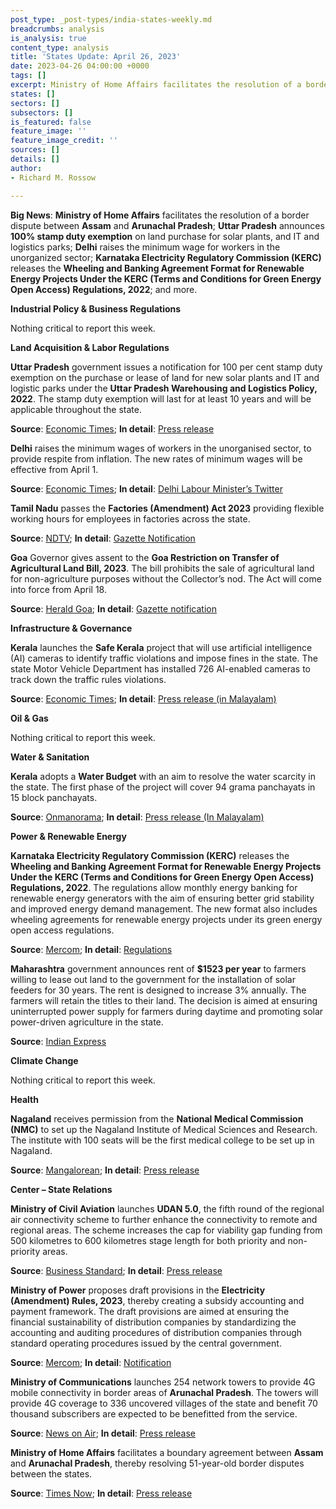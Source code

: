 ```yaml
---
post_type: _post-types/india-states-weekly.md
breadcrumbs: analysis
is_analysis: true
content_type: analysis
title: 'States Update: April 26, 2023'
date: 2023-04-26 04:00:00 +0000
tags: []
excerpt: Ministry of Home Affairs facilitates the resolution of a border dispute between Assam and Arunachal Pradesh; Uttar Pradesh announces 100% stamp duty exemption on land purchase for solar plants, and IT and logistics parks; Delhi raises the minimum wage for workers in the unorganized sector; Karnataka Electricity Regulatory Commission (KERC) releases the Wheeling and Banking Agreement Format for Renewable Energy Projects Under the KERC (Terms and Conditions for Green Energy Open Access) Regulations, 2022; and more.
states: []
sectors: []
subsectors: []
is_featured: false
feature_image: ''
feature_image_credit: ''
sources: []
details: []
author:
- Richard M. Rossow

---
```

**Big News**: **Ministry of Home Affairs** facilitates the resolution of a border dispute between **Assam** and **Arunachal Pradesh**; **Uttar Pradesh** announces **100% stamp duty exemption** on land purchase for solar plants, and IT and logistics parks; **Delhi** raises the minimum wage for workers in the unorganized sector; **Karnataka Electricity Regulatory Commission (KERC)** releases the **Wheeling and Banking Agreement Format for Renewable Energy Projects Under the KERC (Terms and Conditions for Green Energy Open Access) Regulations, 2022**; and more. 

**Industrial Policy & Business Regulations**

Nothing critical to report this week.

**Land Acquisition & Labor Regulations**

**Uttar Pradesh** government issues a notification for 100 per cent stamp duty exemption on the purchase or lease of land for new solar plants and IT and logistic parks under the **Uttar Pradesh Warehousing and Logistics Policy, 2022**. The stamp duty exemption will last for at least 10 years and will be applicable throughout the state. 

**Source**: [Economic Times](https://energy.economictimes.indiatimes.com/news/renewable/uttar-pradesh-govt-nod-to-stamp-duty-waiver-for-it-parks-solar-plants/99605139); **In detail**: [Press release](https://invest.up.gov.in/wp-content/uploads/2023/04/uttar-pradesh_210423.pdf)

**Delhi** raises the minimum wages of workers in the unorganised sector, to provide respite from inflation. The new rates of minimum wages will be effective from April 1. 

**Source**: [Economic Times](https://economictimes.indiatimes.com/news/economy/policy/delhi-govt-hikes-minimum-wages-of-workers-in-unorganised-sector/articleshow/99653976.cms); **In detail**: [Delhi Labour Minister’s Twitter](http://it.delhigovt.nic.in/writereaddata/Odr2023631602.pdf)

**Tamil Nadu** passes the **Factories (Amendment) Act 2023** providing flexible working hours for employees in factories across the state. 

**Source**: [NDTV](https://www.ndtv.com/business/tamil-nadu-factories-bill-providing-flexible-working-hours-passed-amid-protests-39682); **In detail**: [Gazette Notification](http://www.stationeryprinting.tn.gov.in/extraordinary/2023/120_Ex_IV_1_E_2023.pdf)

**Goa** Governor gives assent to the **Goa Restriction on Transfer of Agricultural Land Bill, 2023**. The bill prohibits the sale of agricultural land for non-agriculture purposes without the Collector’s nod. The Act will come into force from April 18. 

**Source**: [Herald Goa](https://www.heraldgoa.in/Goa/Government-notifies-Goa-Restriction-on-Transfer-of-Agricultural-Land-Bill-2023-as-Act/203989); **In detail**: [Gazette notification](https://goaprintingpress.gov.in/downloads/2324/2324-2-SI-EOG-2.pdf)
 
**Infrastructure & Governance**

**Kerala** launches the **Safe Kerala** project that will use artificial intelligence (AI) cameras to identify traffic violations and impose fines in the state. The state Motor Vehicle Department has installed 726 AI-enabled cameras to track down the traffic rules violations. 

**Source**: [Economic Times](https://economictimes.indiatimes.com/news/india/ai-cameras-to-check-traffic-violations-in-kerala-fully-automated-system-can-issue-30000-challans-in-a-day/articleshow/99631637.cms); **In detail**: [Press release (in Malayalam)](https://prdlive.kerala.gov.in/news/294177)

**Oil & Gas**

Nothing critical to report this week.

**Water & Sanitation**

**Kerala** adopts a **Water Budget** with an aim to resolve the water scarcity in the state. The first phase of the project will cover 94 grama panchayats in 15 block panchayats. 

**Source**: [Onmanorama](https://www.onmanorama.com/news/kerala/2023/04/18/kerala-water-budget-summer-crisis-pinarayi-vijayan-water-scarcity.html); **In detail**: [Press release (In Malayalam)](https://prd.kerala.gov.in/ml/node/211633)

**Power & Renewable Energy**

**Karnataka Electricity Regulatory Commission (KERC)** releases the **Wheeling and Banking Agreement Format for Renewable Energy Projects Under the KERC (Terms and Conditions for Green Energy Open Access) Regulations, 2022**. The regulations allow monthly energy banking for renewable energy generators with the aim of ensuring better grid stability and improved energy demand management. The new format also includes wheeling agreements for renewable energy projects under its green energy open access regulations. 

**Source**: [Mercom](https://www.mercomindia.com/karnataka-energy-banking-renewable-projects); **In detail**: [Regulations](https://kerc.karnataka.gov.in/uploads/60181680254484.pdf)

**Maharashtra** government announces rent of **$1523 per year** to farmers willing to lease out land to the government for the installation of solar feeders for 30 years. The rent is designed to increase 3% annually. The farmers will retain the titles to their land. The decision is aimed at ensuring uninterrupted power supply for farmers during daytime and promoting solar power-driven agriculture in the state. 

**Source**: [Indian Express](https://indianexpress.com/article/cities/mumbai/maharashtra-farmers-rent-land-leased-solar-power-8565352/)

**Climate Change**

Nothing critical to report this week.  

**Health**

**Nagaland** receives permission from the **National Medical Commission (NMC)** to set up the Nagaland Institute of Medical Sciences and Research. The institute with 100 seats will be the first medical college to be set up in Nagaland. 

**Source**: [Mangalorean](https://www.mangalorean.com/nagaland-gets-approval-for-its-first-medical-college/); **In detail**: [Press release](https://ipr.nagaland.gov.in/minister-paiwang-briefs-media-medical-institute)

**Center – State Relations**

**Ministry of Civil Aviation** launches **UDAN 5.0**, the fifth round of the regional air connectivity scheme to further enhance the connectivity to remote and regional areas. The scheme increases the cap for viability gap funding from 500 kilometres to 600 kilometres stage length for both priority and non-priority areas. 

**Source**: [Business Standard](https://www.business-standard.com/india-news/govt-launches-fifth-round-of-regional-air-connectivity-scheme-udan-5-0-123042101190_1.html); **In detail**: [Press release](https://pib.gov.in/PressReleaseIframePage.aspx?PRID=1918622)

**Ministry of Power** proposes draft provisions in the **Electricity (Amendment) Rules, 2023**, thereby creating a subsidy accounting and payment framework. The draft provisions are aimed at ensuring the financial sustainability of distribution companies by standardizing the accounting and auditing procedures of distribution companies through standard operating procedures issued by the central government. 

**Source**: [Mercom](https://www.mercomindia.com/ministry-of-power-subsidy-accounting-framework-discoms); **In detail**: [Notification](https://powermin.gov.in/sites/default/files/webform/notices/Seeking_comments_on_Draft_Electricity_amendment_rules.pdf)

**Ministry of Communications** launches 254 network towers to provide 4G mobile connectivity in border areas of **Arunachal Pradesh**. The towers will provide 4G coverage to 336 uncovered villages of the state and benefit 70 thousand subscribers are expected to be benefitted from the service. 

**Source**: [News on Air](https://newsonair.com/2023/04/23/centre-launches-over-250-network-towers-to-provide-4g-mobile-connectivity-in-border-areas-of-arunachal-pradesh/); **In detail**: [Press release](https://pib.gov.in/PressReleaseIframePage.aspx?PRID=1918789)

**Ministry of Home Affairs** facilitates a boundary agreement between **Assam** and **Arunachal Pradesh**, thereby resolving 51-year-old border disputes between the states. 

**Source**: [Times Now](https://www.timesnownews.com/india/assam-and-arunachal-pradesh-ends-longest-running-border-dispute-pact-signed-in-amit-shahs-presence-article-99648361); **In detail**: [Press release](https://pib.gov.in/PressReleseDetailm.aspx?PRID=1918376)
